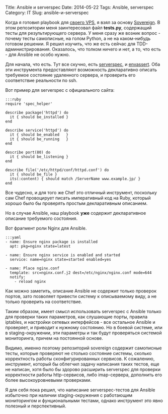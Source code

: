 Title: Ansible и serverspec
Date: 2014-05-22
Tags:   Ansible, serverspec
Category: IT
Slug: ansible-и-serverspec

Когда я готовил playbook для [своего VPS](/it/Личный-vps), я взял за основу
[Sovereign](https://github.com/al3x/sovereign). В этом репозитории меня
заинтересовал файл **tests.py**, содержащий тесты для результирующего сервера.
У меня сразу же возник вопрос - почему тесты самописные, на голом Python, а
не на каком-нибудь готовом решении. Я решил изучить, что же есть сейчас для
TDD-администрирования. Оказалось, что толком ничего и нет, а то, что
есть - для Ansible не особо нужно.

Для начала, что есть. Тут все скучно, есть [serverspec](http://serverspec.org/),
и [envassert](https://pypi.python.org/pypi/envassert). Оба эти инструмента
предоставляют возможность декларативно описать требуемое состояние удаленного
сервера, и проверить его соответствие реальности по ssh.

Вот пример для serverspec с официального сайта:

    :::ruby
    require 'spec_helper'

    describe package('httpd') do
      it { should be_installed }
    end

    describe service('httpd') do
      it { should be_enabled   }
      it { should be_running   }
    end

    describe port(80) do
      it { should be_listening }
    end

    describe file('/etc/httpd/conf/httpd.conf') do
      it { should be_file }
      its(:content) { should match /ServerName www.example.jp/ }
    end

Все чудесно, и для того же Chef это отличный инструмент, поскольку
сам Chef провоцирует писать императивный код на Ruby, который хорошо было бы
проверять простым декларативным описанием.

Но в случае Ansible, наш playbook **уже** содержит декларативное описание
требуемого состояния.

Вот фрагмент роли Nginx для Ansible.

    :::yaml
    - name: Ensure nginx package is installed
      apt: pkg=nginx state=latest

    - name: Ensure nginx service is enabled and started
      service: name=nginx state=started enabled=yes

    - name: Place nginx.conf
      template: src=nginx.conf.j2 dest=/etc/nginx/nginx.conf mode=644
      notify:
        - reload nginx

Как можно заметить, описание Ansible не содержит только проверок портов, зато
позволяет привести систему к описываемому виду, а не только проверить на соответствие.

Таким образом, имеет смысл использовать serverspec с Ansible только для проверки
таких параметров, как слушающие порты, правила iptables, и настройки сетевых
интерфейсов - все остальное Ansible и проверяет, и приводит к нужному состоянию.
Но в боевой системе, или в staging-окружении, эти параметры и так будут проверяться
системой мониторинга, причем на постоянной основе.

Видимо, именно поэтому репозиторий sovereign содержит самописные тесты, которые
проверяют не столько состояние системы, сколько корректность работы
сконфигурированных сервисов. К сожалению, инструмент, который бы облегчил задачу
написания таких тестов, еще не написан, хотя было бы здорово расширить serverspec
для проверки корректности работы http-сервисов, либо imap-сервера, дополнить его
более высокоуровневыми проверками.

Я для себя пока решил, что написание serverspec-тестов для Ansible избыточно
при наличии staging-окружения с работающим мониторингом и фунциональными тестами,
однако инструмент это явно полезный и перспективный.
